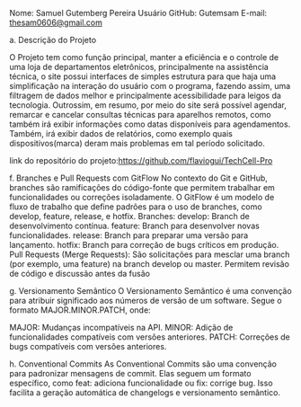 Nome: Samuel Gutemberg Pereira
Usuário GitHub: Gutemsam
E-mail: thesam0606@gmail.com

a.
Descrição do Projeto

	
 O Projeto tem como função principal, manter a eficiência e o controle de uma loja de departamentos eletrônicos,
 principalmente na assistência técnica, o site possui interfaces de simples estrutura para que haja uma simplificação
 na interação do usuário com o programa, fazendo assim, uma filtragem de dados melhor e principalmente acessibilidade
 para leigos da tecnologia. Outrossim, em resumo, por meio do site será possível agendar, remarcar e cancelar consultas
 técnicas para aparelhos remotos, como também irá exibir informações como datas disponíveis para agendamentos.
 Também, irá exibir dados de relatórios, como exemplo quais dispositivos(marca) deram mais problemas em tal período solicitado.

link do repositório do projeto:https://github.com/flaviogui/TechCell-Pro

f.
Branches e Pull Requests com GitFlow
No contexto do Git e GitHub, branches são ramificações do código-fonte que permitem trabalhar em funcionalidades ou correções isoladamente.
O GitFlow é um modelo de fluxo de trabalho que define padrões para o uso de branches, como develop, feature, release, e hotfix.
Branches:
develop: Branch de desenvolvimento contínua.
feature: Branch para desenvolver novas funcionalidades.
release: Branch para preparar uma versão para lançamento.
hotfix: Branch para correção de bugs críticos em produção.
Pull Requests (Merge Requests):
São solicitações para mesclar uma branch (por exemplo, uma feature) na branch develop ou master.
Permitem revisão de código e discussão antes da fusão

g.
Versionamento Semântico
O Versionamento Semântico é uma convenção para atribuir significado aos números de versão de um software.
Segue o formato MAJOR.MINOR.PATCH, onde:

MAJOR: Mudanças incompatíveis na API.
MINOR: Adição de funcionalidades compatíveis com versões anteriores.
PATCH: Correções de bugs compatíveis com versões anteriores.

h.
Conventional Commits
As Conventional Commits são uma convenção para padronizar mensagens de commit.
Elas seguem um formato específico, como feat: adiciona funcionalidade ou fix: corrige bug.
Isso facilita a geração automática de changelogs e versionamento semântico.
